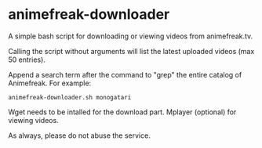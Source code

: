 animefreak-downloader
================
A simple bash script for downloading or viewing videos from animefreak.tv.

Calling the script without arguments will list the latest uploaded videos (max 50 entries).

Append a search term after the command to "grep" the entire catalog of Animefreak.
For example:

	animefreak-downloader.sh monogatari 

Wget needs to be intalled for the download part. Mplayer (optional) for viewing videos.

As always, please do not abuse the service.
